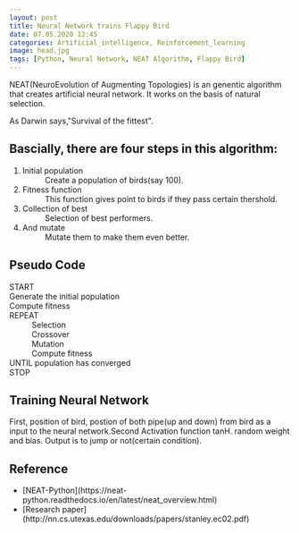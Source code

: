 ```yaml
---
layout: post
title: Neural Network trains Flappy Bird
date: 07.05.2020 12:45
categories: Artificial_intelligence, Reinforcement_learning
image: head.jpg
tags: [Python, Neural Network, NEAT Algorithm, Flappy Bird]
---
```


NEAT(NeuroEvolution of Augmenting Topologies) is an genentic algorithm that creates artificial neural network. It works on the basis of natural selection.<br>

As Darwin says,"Survival of the fittest".

<h2>Bascially, there are four steps in this algorithm:</h2>
   <ol><dl><dt><li>Initial population</li></dt>
    <dd>Create a population of birds(say 100).</dd>
  <dt><li>Fitness function</li></dt>
   <dd>This function gives point to birds if they pass certain thershold.</dd>       
  <dt><li>Collection of best</li></dt>
   <dd>Selection of best performers.</dd>
  <dt><li>And mutate</li></dt>
   <dd>Mutate them to make them even better.</dd>
</dl>
</ol>

<h2>Pseudo Code</h2>
<dl>
<dt>START</dt>
<dt>Generate the initial population</dt>
<dt>Compute fitness</dt>
<dt>REPEAT</dt>
<dd>Selection</dd>
<dd>Crossover</dd>
<dd>Mutation</dd>
<dd>Compute fitness</dd>
<dt>UNTIL population has converged</dt>
<dt>STOP</dt>
</dl>


<h2>Training Neural Network</h2>
First, position of bird, postion of both pipe(up and down) from bird as a input to the neural network.Second Activation function tanH. random weight and bias. Output is to jump or not(certain condition).

<h2>Reference</h2>
  <ul>
  <li>[NEAT-Python](https://neat-python.readthedocs.io/en/latest/neat_overview.html)</li>
  <li>[Research paper](http://nn.cs.utexas.edu/downloads/papers/stanley.ec02.pdf)</li>
  </ul>
